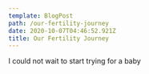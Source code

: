 ```yaml
---
template: BlogPost
path: /our-fertility-journey
date: 2020-10-07T04:46:52.921Z
title: Our Fertility Journey
---
```

I could not wait to start trying for a baby
